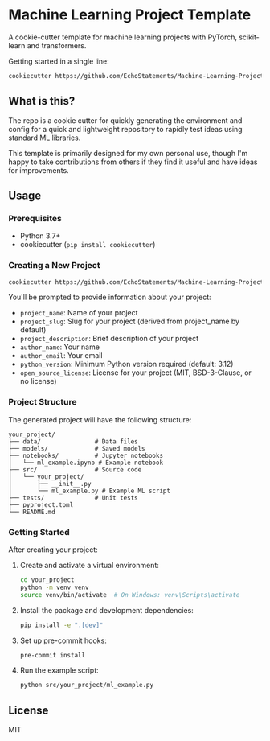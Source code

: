 # Machine Learning Project Template

A cookie-cutter template for machine learning projects with PyTorch, scikit-learn
and transformers.


Getting started in a single line:
```bash
cookiecutter https://github.com/EchoStatements/Machine-Learning-Project-Template
```

## What is this?

The repo is a cookie cutter for quickly generating the environment and config for
a quick and lightweight repository to rapidly test ideas using standard ML libraries.

This template is primarily designed for my own personal use, though I'm happy to take
contributions from others if they find it useful and have ideas for improvements.

## Usage

### Prerequisites

- Python 3.7+
- cookiecutter (`pip install cookiecutter`)

### Creating a New Project

```bash
cookiecutter https://github.com/EchoStatements/Machine-Learning-Project-Template
```

You'll be prompted to provide information about your project:

- `project_name`: Name of your project
- `project_slug`: Slug for your project (derived from project_name by default)
- `project_description`: Brief description of your project
- `author_name`: Your name
- `author_email`: Your email
- `python_version`: Minimum Python version required (default: 3.12)
- `open_source_license`: License for your project (MIT, BSD-3-Clause, or no license)

### Project Structure

The generated project will have the following structure:

```
your_project/
├── data/               # Data files
├── models/             # Saved models
├── notebooks/          # Jupyter notebooks
│   └── ml_example.ipynb # Example notebook
├── src/                # Source code
│   └── your_project/
│       ├── __init__.py
│       └── ml_example.py # Example ML script
├── tests/              # Unit tests
├── pyproject.toml
└── README.md
```

### Getting Started

After creating your project:

1. Create and activate a virtual environment:
   ```bash
   cd your_project
   python -m venv venv
   source venv/bin/activate  # On Windows: venv\Scripts\activate
   ```

2. Install the package and development dependencies:
   ```bash
   pip install -e ".[dev]"
   ```

3. Set up pre-commit hooks:
   ```bash
   pre-commit install
   ```

4. Run the example script:
   ```bash
   python src/your_project/ml_example.py
   ```

## License

MIT
